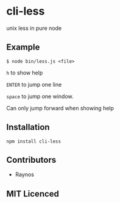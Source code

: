 # cli-less

<!--
    [![build status][1]][2]
    [![NPM version][3]][4]
    [![Coverage Status][5]][6]
    [![gemnasium Dependency Status][7]][8]
    [![Davis Dependency status][9]][10]
-->

<!-- [![browser support][11]][12] -->

unix less in pure node

## Example

`$ node bin/less.js <file>`

`h` to show help

`ENTER` to jump one line

`space` to jump one window.

Can only jump forward when showing help

## Installation

`npm install cli-less`

## Contributors

 - Raynos

## MIT Licenced

  [1]: https://secure.travis-ci.org/Raynos/cli-less.png
  [2]: https://travis-ci.org/Raynos/cli-less
  [3]: https://badge.fury.io/js/cli-less.png
  [4]: https://badge.fury.io/js/cli-less
  [5]: https://coveralls.io/repos/Raynos/cli-less/badge.png
  [6]: https://coveralls.io/r/Raynos/cli-less
  [7]: https://gemnasium.com/Raynos/cli-less.png
  [8]: https://gemnasium.com/Raynos/cli-less
  [9]: https://david-dm.org/Raynos/cli-less.png
  [10]: https://david-dm.org/Raynos/cli-less
  [11]: https://ci.testling.com/Raynos/cli-less.png
  [12]: https://ci.testling.com/Raynos/cli-less

